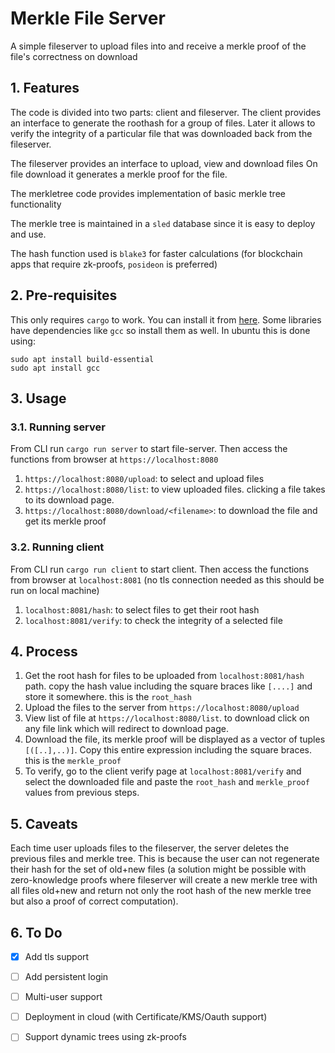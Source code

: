 # Merkle File Server

A simple fileserver to upload files into and receive a merkle proof of the file's correctness on download

## 1. Features

The code is divided into two parts: client and fileserver.
The client provides an interface to generate the roothash for a group of files.
Later it allows to verify the integrity of a particular file that was downloaded back from the fileserver.

The fileserver provides an interface to upload, view and download files
On file download it generates a merkle proof for the file.

The merkletree code provides implementation of basic merkle tree functionality

The merkle tree is maintained in a `sled` database since it is easy to deploy and use.

The hash function used is `blake3` for faster calculations (for blockchain apps that require zk-proofs, `posideon` is preferred)

## 2. Pre-requisites

This only requires `cargo` to work. You can install it from [here](https://www.rust-lang.org/learn/get-started). Some libraries have dependencies like `gcc` so install them as well. In ubuntu this is done using: 
```sudo apt update
sudo apt install build-essential
sudo apt install gcc
```

## 3. Usage


### 3.1. Running server

From CLI run ```cargo run server``` to start file-server. Then access the functions from browser at `https://localhost:8080`

1. `https://localhost:8080/upload`: to select and upload files
2. `https://localhost:8080/list`: to view uploaded files. clicking a file takes to its download page.
3. `https://localhost:8080/download/<filename>`: to download the file and get its merkle proof


### 3.2. Running client

From CLI run ```cargo run client``` to start client. Then access the functions from browser at `localhost:8081` (no tls connection needed as this should be run on local machine)

1. `localhost:8081/hash`: to select files to get their root hash
2. `localhost:8081/verify`: to check the integrity of a selected file 

## 4. Process

1. Get the root hash for files to be uploaded from `localhost:8081/hash` path. copy the hash value including the square braces like `[....]` and store it somewhere. this is the `root_hash`
2. Upload the files to the server from `https://localhost:8080/upload`
3. View list of file at `https://localhost:8080/list`. to download click on any file link which will redirect to download page.
4. Download the file, its merkle proof will be displayed as a vector of tuples `[([..],..)]`. Copy this entire expression including the square braces. this is the `merkle_proof`
5. To verify, go to the client verify page at `localhost:8081/verify` and select the downloaded file and paste the `root_hash` and `merkle_proof` values from previous steps.

## 5. Caveats

Each time user uploads files to the fileserver, the server deletes the previous files and merkle tree. This is because the user can not regenerate their hash for the set of old+new files (a solution might be possible with zero-knowledge proofs where fileserver will create a new merkle tree with all files old+new and return not only the root hash of the new merkle tree but also a proof of correct computation).

## 6. To Do

- [x] Add tls support 
- [ ] Add persistent login
- [ ] Multi-user support
- [ ] Deployment in cloud (with Certificate/KMS/Oauth support)
- [ ] Support dynamic trees using zk-proofs

